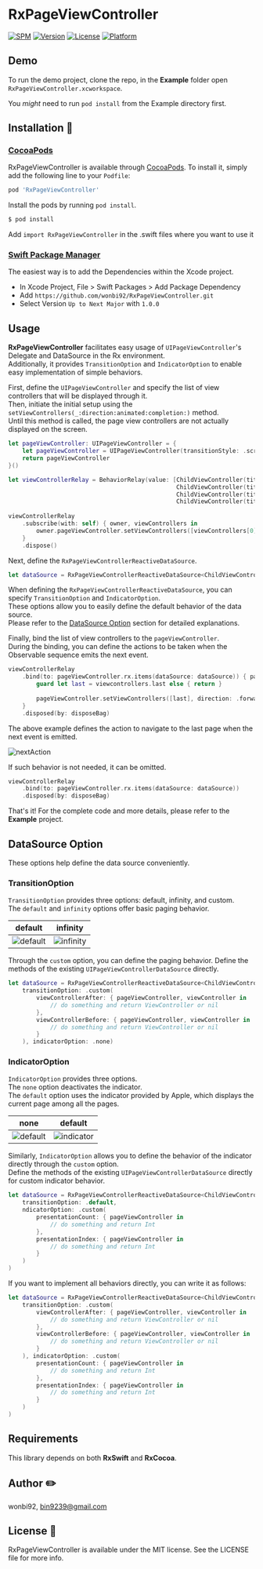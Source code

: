 # RxPageViewController

[![SPM](https://img.shields.io/badge/SPM-compatible-green)](https://github.com/apple/swift-package-manager)
[![Version](https://img.shields.io/cocoapods/v/RxPageViewController.svg?style=flat)](https://cocoapods.org/pods/RxPageViewController)
[![License](https://img.shields.io/cocoapods/l/RxPageViewController.svg?style=flat)](https://cocoapods.org/pods/RxPageViewController)
[![Platform](https://img.shields.io/cocoapods/p/RxPageViewController.svg?style=flat)](https://cocoapods.org/pods/RxPageViewController)

## Demo

To run the demo project, clone the repo, in the **Example** folder open `RxPageViewController.xcworkspace`.

You *might* need to run `pod install` from the Example directory first.

## Installation 📲

### [CocoaPods](https://cocoapods.org)

RxPageViewController is available through [CocoaPods](https://cocoapods.org). To install it, simply add the following line to your `Podfile`:

```ruby
pod 'RxPageViewController'
```

Install the pods by running `pod install`.

```ruby
$ pod install
```

Add `import RxPageViewController` in the .swift files where you want to use it

### [Swift Package Manager](https://github.com/apple/swift-package-manager)

The easiest way is to add the Dependencies within the Xcode project.

- In Xcode Project, File > Swift Packages > Add Package Dependency
- Add `https://github.com/wonbi92/RxPageViewController.git`
- Select Version `Up to Next Major` with `1.0.0`

## Usage 

**RxPageViewController** facilitates easy usage of `UIPageViewController`'s Delegate and DataSource in the Rx environment.<br>
Additionally, it provides `TransitionOption` and `IndicatorOption` to enable easy implementation of simple behaviors.


First, define the `UIPageViewController` and specify the list of view controllers that will be displayed through it.<br>
Then, initiate the initial setup using the `setViewControllers(_:direction:animated:completion:)` method.<br>
Until this method is called, the page view controllers are not actually displayed on the screen.

```swift
let pageViewController: UIPageViewController = {
    let pageViewController = UIPageViewController(transitionStyle: .scroll, navigationOrientation: .horizontal, options: nil)
    return pageViewController
}()

let viewControllerRelay = BehaviorRelay(value: [ChildViewController(title: "1"),
                                                ChildViewController(title: "2"),
                                                ChildViewController(title: "3"),
                                                ChildViewController(title: "4")])
                                                
viewControllerRelay
    .subscribe(with: self) { owner, viewControllers in
        owner.pageViewController.setViewControllers([viewControllers[0]], direction: .forward, animated: true)
    }
    .dispose()
```

Next, define the `RxPageViewControllerReactiveDataSource`. 

```swift
let dataSource = RxPageViewControllerReactiveDataSource<ChildViewController>(transitionOption: .default, indicatorOption: .none)
```

When defining the `RxPageViewControllerReactiveDataSource`, you can specify `TransitionOption` and `IndicatorOption`. <br>
These options allow you to easily define the default behavior of the data source. <br>
Please refer to the [DataSource Option](#datasource-option) section for detailed explanations.

Finally, bind the list of view controllers to the `pageViewController`. <br>
During the binding, you can define the actions to be taken when the Observable sequence emits the next event.

```swift
viewControllerRelay
    .bind(to: pageViewController.rx.items(dataSource: dataSource)) { pageViewController, viewcontrollers in
        guard let last = viewcontrollers.last else { return }
        
        pageViewController.setViewControllers([last], direction: .forward, animated: true)
    }
    .disposed(by: disposeBag)
```

The above example defines the action to navigate to the last page when the next event is emitted.

![nextAction](https://i.imgur.com/5Cst8IF.gif)

If such behavior is not needed, it can be omitted.

```swift
viewControllerRelay
    .bind(to: pageViewController.rx.items(dataSource: dataSource))
    .disposed(by: disposeBag)
```

That's it! For the complete code and more details, please refer to the **Example** project.

## DataSource Option 

These options help define the data source conveniently. 

### TransitionOption

`TransitionOption` provides three options: default, infinity, and custom. <br>
The `default` and `infinity` options offer basic paging behavior.

|default|infinity|
|:---:|:---:|
|![default](https://i.imgur.com/Nj7ckGN.gif)|![infinity](https://i.imgur.com/dQ11VPC.gif)|

Through the `custom` option, you can define the paging behavior. 
Define the methods of the existing `UIPageViewControllerDataSource` directly.

```swift
let dataSource = RxPageViewControllerReactiveDataSource<ChildViewController>(
    transitionOption: .custom(
        viewControllerAfter: { pageViewController, viewController in
            // do something and return ViewController or nil
        },
        viewControllerBefore: { pageViewController, viewController in
            // do something and return ViewController or nil
        }
    ), indicatorOption: .none)
```

### IndicatorOption

`IndicatorOption` provides three options. <br>
The `none` option deactivates the indicator. <br>
The `default` option uses the indicator provided by Apple, which displays the current page among all the pages.

|none|default|
|:---:|:---:|
|![default](https://i.imgur.com/Nj7ckGN.gif)|![indicator](https://i.imgur.com/Ak2milf.gif)|

Similarly, `IndicatorOption` allows you to define the behavior of the indicator directly through the `custom` option.<br>
Define the methods of the existing `UIPageViewControllerDataSource` directly for custom indicator behavior.

```swift
let dataSource = RxPageViewControllerReactiveDataSource<ChildViewController>(
    transitionOption: .default,
    ndicatorOption: .custom(
        presentationCount: { pageViewController in
            // do something and return Int
        },
        presentationIndex: { pageViewController in
            // do something and return Int
        }
    )
)
```

If you want to implement all behaviors directly, you can write it as follows:

```swift
let dataSource = RxPageViewControllerReactiveDataSource<ChildViewController>(
    transitionOption: .custom(
        viewControllerAfter: { pageViewController, viewController in
            // do something and return ViewController or nil
        },
        viewControllerBefore: { pageViewController, viewController in
            // do something and return ViewController or nil
        }
    ), indicatorOption: .custom(
        presentationCount: { pageViewController in
            // do something and return Int
        },
        presentationIndex: { pageViewController in
            // do something and return Int
        }
    )
)
```

## Requirements

This library depends on both **RxSwift** and **RxCocoa**.

## Author ✏️

wonbi92, bin9239@gmail.com

## License 📝

RxPageViewController is available under the MIT license. See the LICENSE file for more info.

